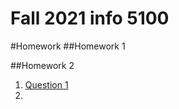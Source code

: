 # Fall 2021 info 5100

#Homework
##Homework 1

##Homework 2
1.  [Question 1](https://github.com/terencewongcs/Fall_2021_info_5100/tree/main/Homework/Homework_2/Question_1/src/edu/northeastern/yanxuan)
2. 
